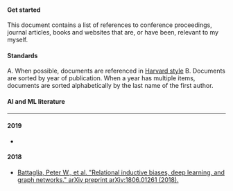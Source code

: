#### Get started
This document contains a list of references to conference proceedings, journal articles, books and websites that are, or have been, relevant to my myself.

#### Standards
A. When possible, documents are referenced in [Harvard style](https://www.imperial.ac.uk/admin-services/library/learning-support/reference-management/harvard-style/)
B. Documents are sorted by year of publication. When a year has multiple items, documents are sorted alphabetically by the last name of the first author.

#### AI and ML literature
---

#### 2019
- 

#### 2018
- [Battaglia, Peter W., et al. "Relational inductive biases, deep learning, and graph networks." arXiv preprint arXiv:1806.01261 (2018).](https://arxiv.org/abs/1806.01261)
